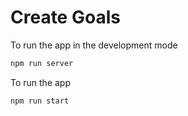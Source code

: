 # Create Goals

To run the app in the development mode

```javascript
npm run server
```

To run the app

```javascript
npm run start
```
